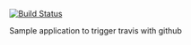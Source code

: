 [![Build Status](https://travis-ci.org/elgendyLanes/travis-sample.svg?branch=master)](https://travis-ci.org/elgendyLanes/travis-sample)

Sample application to trigger travis with github